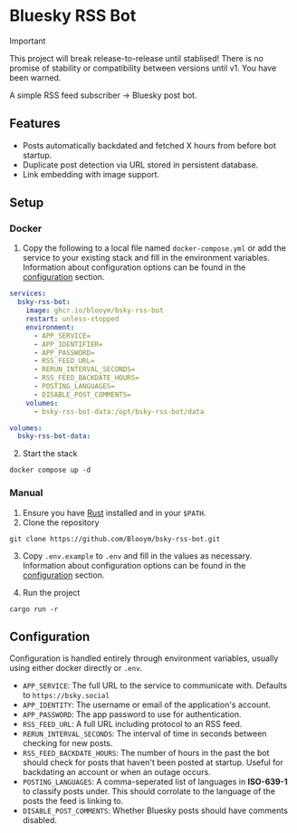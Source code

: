 # Bluesky RSS Bot

> [!IMPORTANT]
> This project will break release-to-release until stablised! There is no
> promise of stability or compatibility between versions until v1. You have been
> warned.

A simple RSS feed subscriber -> Bluesky post bot.

## Features

- Posts automatically backdated and fetched X hours from before bot startup.
- Duplicate post detection via URL stored in persistent database.
- Link embedding with image support.

## Setup

### Docker

1. Copy the following to a local file named `docker-compose.yml` or add the
   service to your existing stack and fill in the environment variables.
   Information about configuration options can be found in the
   [configuration](#configuration) section.

```yml
services:
  bsky-rss-bot:
    image: ghcr.io/blooym/bsky-rss-bot
    restart: unless-stopped
    environment:
      - APP_SERVICE=
      - APP_IDENTIFIER=
      - APP_PASSWORD=
      - RSS_FEED_URL=
      - RERUN_INTERVAL_SECONDS=
      - RSS_FEED_BACKDATE_HOURS=
      - POSTING_LANGUAGES=
      - DISABLE_POST_COMMENTS=
    volumes:
      - bsky-rss-bot-data:/opt/bsky-rss-bot/data

volumes:
  bsky-rss-bot-data:
```

2. Start the stack

```
docker compose up -d
```

### Manual

1. Ensure you have [Rust](https://www.rust-lang.org/tools/install) installed and
   in your `$PATH`.
2. Clone the repository

```
git clone https://github.com/Blooym/bsky-rss-bot.git
```

3. Copy `.env.example` to `.env` and fill in the values as necessary.
   Information about configuration options can be found in the
   [configuration](#configuration) section.

4. Run the project

```
cargo run -r
```

## Configuration

Configuration is handled entirely through environment variables, usually using
either docker directly or `.env`.

- `APP_SERVICE`: The full URL to the service to communicate with. Defaults to
  `https://bsky.social`
- `APP_IDENTITY`: The username or email of the application's account.
- `APP_PASSWORD`: The app password to use for authentication.
- `RSS_FEED_URL`: A full URL including protocol to an RSS feed.
- `RERUN_INTERVAL_SECONDS`: The interval of time in seconds between checking for
  new posts.
- `RSS_FEED_BACKDATE_HOURS`: The number of hours in the past the bot should
  check for posts that haven't been posted at startup. Useful for backdating an
  account or when an outage occurs.
- `POSTING_LANGUAGES`: A comma-seperated list of languages in **ISO-639-1** to
  classify posts under. This should corrolate to the language of the posts the
  feed is linking to.
- `DISABLE_POST_COMMENTS`: Whether Bluesky posts should have comments disabled.
